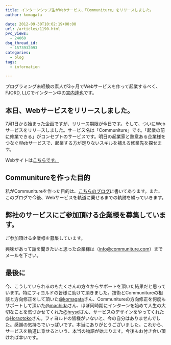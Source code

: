 ```yaml
---
title: インターンシップ生がWebサービス、「Communiture」をリリースしました。
author: komagata

date: 2012-09-30T10:02:19+00:00
url: /articles/1190.html
pvc_views:
  - 24060
dsq_thread_id:
  - 1573932093
categories:
  - blog
tags:
  - information

---
```

プログラミング未経験の素人が3ヶ月でWebサービスを作って起業するべく、FJORD, LLCでインターン中の<a title="宮内Twitter" href="https://twitter.com/CheerDreams" target="_blank">宮内達也</a>です。

## 本日、Webサービスをリリースしました。

7月1日から始まった企画ですが、リリース期限が今日です。そして、ついにWebサービスをリリースしました。サービス名は「Communiture」です。「起業の前に修業できる」がコンセプトのサービスです。明日の起業家と熱意ある企業様をつなぐWebサービスで、起業する方が足りないスキルを補える修業先を探せます。

Webサイトは[こちらです。][1]

## Communitureを作った目的

私がCommunitureを作った目的は、[こちらのブログ][2]に書いてあります。また、このブログで今後、Webサービスを軌道に乗せるまでの軌跡を綴っていきます。

## 弊社のサービスにご参加頂ける企業様を募集しています。

ご参加頂ける企業様を募集しています。
  
興味があって話を聞きたいと思った企業様は（info@communiture.com）までメールを下さい。

## 最後に

今、こうしていられるのもたくさんの方々からサポートを頂いた結果だと思っています。特にフィヨルドの皆様に助けて頂きました。技術とCommunitureの相談と方向修正をして頂いた[@komagata][3]さん、Communitureの方向修正を何度もサポートして頂いた[@machida][4]さん、ほぼ同時期にインターンを始めて人生の大切なことを気づかせてくれた[@hrysd][5]さん、サービスのデザインをやってくれた@[Horaotoko][6]さん。フィヨルドの皆様がいないと、今の自分はありませんでした。感謝の気持ちでいっぱいです。本当にありがとうございました。これから、サービスを軌道に乗せるという、本当の物語が始まります。今後もお付き合い頂ければ幸いです。

 [1]: http://communiture.com "Communiture "
 [2]: http://blog.communiture.com/2 "Communitureの目的"
 [3]: https://twitter.com/komagata
 [4]: https://twitter.com/machida
 [5]: https://twitter.com/hrysd
 [6]: https://twitter.com/Horaotoko